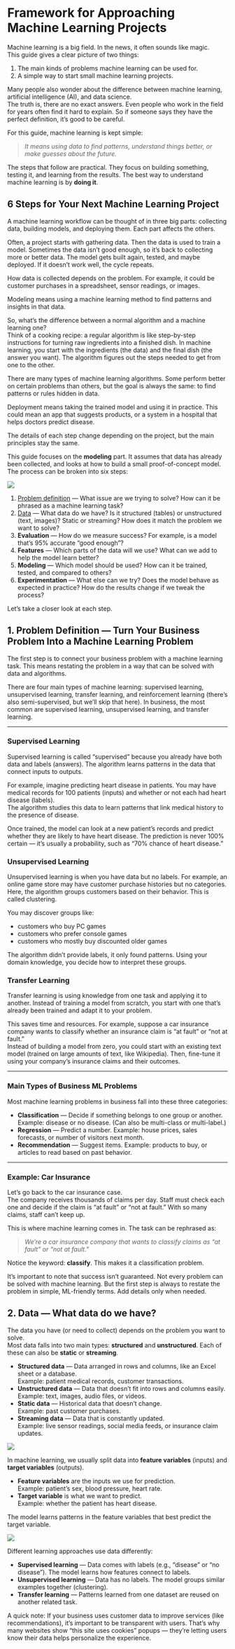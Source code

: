 # Framework for Approaching Machine Learning Projects

Machine learning is a big field. In the news, it often sounds like magic.  
This guide gives a clear picture of two things:  
1. The main kinds of problems machine learning can be used for.  
2. A simple way to start small machine learning projects.  

Many people also wonder about the difference between machine learning, artificial intelligence (AI), and data science.  
The truth is, there are no exact answers. Even people who work in the field for years often find it hard to explain. So if someone says they have the perfect definition, it’s good to be careful.  

For this guide, machine learning is kept simple:  

> *It means using data to find patterns, understand things better, or make guesses about the future.*  

The steps that follow are practical. They focus on building something, testing it, and learning from the results. The best way to understand machine learning is by **doing it**.

## 6 Steps for Your Next Machine Learning Project

A machine learning workflow can be thought of in three big parts: collecting data, building models, and deploying them. Each part affects the others.  

Often, a project starts with gathering data. Then the data is used to train a model. Sometimes the data isn’t good enough, so it’s back to collecting more or better data. The model gets built again, tested, and maybe deployed. If it doesn’t work well, the cycle repeats.  

How data is collected depends on the problem. For example, it could be customer purchases in a spreadsheet, sensor readings, or images.  

Modeling means using a machine learning method to find patterns and insights in that data.  

So, what’s the difference between a normal algorithm and a machine learning one?  
Think of a cooking recipe: a regular algorithm is like step-by-step instructions for turning raw ingredients into a finished dish. In machine learning, you start with the ingredients (the data) and the final dish (the answer you want). The algorithm figures out the steps needed to get from one to the other.  

There are many types of machine learning algorithms. Some perform better on certain problems than others, but the goal is always the same: to find patterns or rules hidden in data.  

Deployment means taking the trained model and using it in practice. This could mean an app that suggests products, or a system in a hospital that helps doctors predict disease.  

The details of each step change depending on the project, but the main principles stay the same.  

This guide focuses on the **modeling** part. It assumes that data has already been collected, and looks at how to build a small proof-of-concept model. The process can be broken into six steps:

![](https://github.com/GiX007/ml-quickstart-notebooks/blob/main/data/images/ml_steps.png)

1. [Problem definition](#1-problem-definition--turn-your-business-problem-into-a-machine-learning-problem)
 — What issue are we trying to solve? How can it be phrased as a machine learning task?  
2. [Data](#2-data--what-data-do-we-have) — What data do we have? Is it structured (tables) or unstructured (text, images)? Static or streaming? How does it match the problem we want to solve?  
3. **Evaluation** — How do we measure success? For example, is a model that’s 95% accurate “good enough”?  
4. **Features** — Which parts of the data will we use? What can we add to help the model learn better?  
5. **Modeling** — Which model should be used? How can it be trained, tested, and compared to others?  
6. **Experimentation** — What else can we try? Does the model behave as expected in practice? How do the results change if we tweak the process?  

Let’s take a closer look at each step.

## 1. Problem Definition — Turn Your Business Problem Into a Machine Learning Problem

The first step is to connect your business problem with a machine learning task. This means restating the problem in a way that can be solved with data and algorithms.  

There are four main types of machine learning: supervised learning, unsupervised learning, transfer learning, and reinforcement learning (there’s also semi-supervised, but we’ll skip that here). In business, the most common are supervised learning, unsupervised learning, and transfer learning.  

---

### Supervised Learning

Supervised learning is called “supervised” because you already have both data and labels (answers). The algorithm learns patterns in the data that connect inputs to outputs.  

For example, imagine predicting heart disease in patients. You may have medical records for 100 patients (inputs) and whether or not each had heart disease (labels).  
The algorithm studies this data to learn patterns that link medical history to the presence of disease.  

Once trained, the model can look at a new patient’s records and predict whether they are likely to have heart disease. The prediction is never 100% certain — it’s usually a probability, such as “70% chance of heart disease.”  

### Unsupervised Learning

Unsupervised learning is when you have data but no labels. For example, an online game store may have customer purchase histories but no categories.  
Here, the algorithm groups customers based on their behavior. This is called clustering.  

You may discover groups like:  
- customers who buy PC games  
- customers who prefer console games  
- customers who mostly buy discounted older games  

The algorithm didn’t provide labels, it only found patterns. Using your domain knowledge, you decide how to interpret these groups.  

### Transfer Learning

Transfer learning is using knowledge from one task and applying it to another. Instead of training a model from scratch, you start with one that’s already been trained and adapt it to your problem.  

This saves time and resources. For example, suppose a car insurance company wants to classify whether an insurance claim is “at fault” or “not at fault.”  
Instead of building a model from zero, you could start with an existing text model (trained on large amounts of text, like Wikipedia). Then, fine-tune it using your company’s insurance claims and their outcomes.  

---

### Main Types of Business ML Problems

Most machine learning problems in business fall into these three categories:  

- **Classification** — Decide if something belongs to one group or another. Example: disease or no disease. (Can also be multi-class or multi-label.)  
- **Regression** — Predict a number. Example: house prices, sales forecasts, or number of visitors next month.  
- **Recommendation** — Suggest items. Example: products to buy, or articles to read based on past behavior.  

---

### Example: Car Insurance

Let’s go back to the car insurance case.  
The company receives thousands of claims per day. Staff must check each one and decide if the claim is “at fault” or “not at fault.” With so many claims, staff can’t keep up.  

This is where machine learning comes in. The task can be rephrased as:  

> *We’re a car insurance company that wants to classify claims as “at fault” or “not at fault.”*  

Notice the keyword: **classify**. This makes it a classification problem.  

It’s important to note that success isn’t guaranteed. Not every problem can be solved with machine learning. But the first step is always to restate the problem in simple, ML-friendly terms. Add details only when needed. 

## 2. Data — What data do we have?

The data you have (or need to collect) depends on the problem you want to solve.  
Most data falls into two main types: **structured** and **unstructured**. Each of these can also be **static** or **streaming**.  

- **Structured data** — Data arranged in rows and columns, like an Excel sheet or a database.  
  Example: patient medical records, customer transactions.  
- **Unstructured data** — Data that doesn’t fit into rows and columns easily.  
  Example: text, images, audio files, or videos.  
- **Static data** — Historical data that doesn’t change.  
  Example: past customer purchases.  
- **Streaming data** — Data that is constantly updated.  
  Example: live sensor readings, social media feeds, or insurance claim updates.  

![](https://github.com/GiX007/ml-quickstart-notebooks/blob/main/data/images/structured_unstructured_data.png)

In machine learning, we usually split data into **feature variables** (inputs) and **target variables** (outputs).  

- **Feature variables** are the inputs we use for prediction.  
  Example: patient’s sex, blood pressure, heart rate.  
- **Target variable** is what we want to predict.  
  Example: whether the patient has heart disease.  

The model learns patterns in the feature variables that best predict the target variable.  

![](https://github.com/GiX007/ml-quickstart-notebooks/blob/main/data/images/features_target_in_ml.png)

Different learning approaches use data differently:  

- **Supervised learning** — Data comes with labels (e.g., “disease” or “no disease”). The model learns how features connect to labels.  
- **Unsupervised learning** — Data has no labels. The model groups similar examples together (clustering).  
- **Transfer learning** — Patterns learned from one dataset are reused on another related task.  

A quick note: If your business uses customer data to improve services (like recommendations), it’s important to be transparent with users. That’s why many websites show “this site uses cookies” popups — they’re letting users know their data helps personalize the experience.  
